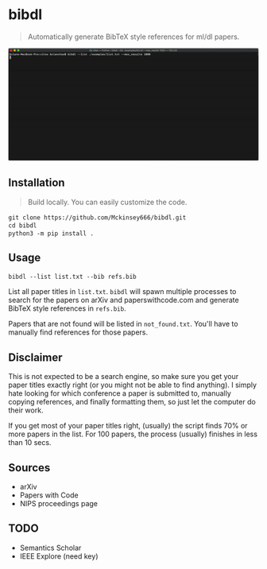 # bibdl
> Automatically generate BibTeX style references for ml/dl papers.

<p align=center>
    <img src="./assets/demo.gif" width="750">
</p>

## Installation
> Build locally. You can easily customize the code.
```
git clone https://github.com/Mckinsey666/bibdl.git
cd bibdl
python3 -m pip install .
```

## Usage
```
bibdl --list list.txt --bib refs.bib
```
List all paper titles in `list.txt`. `bibdl` will spawn multiple processes to search for the papers on arXiv and paperswithcode.com and generate BibTeX style references in `refs.bib`. 
   
Papers that are not found will be listed in `not_found.txt`. You'll have to manually find references for those papers.

## Disclaimer
This is not expected to be a search engine, so make sure you get your paper titles exactly right (or you might not be able to find anything). I simply hate looking for which conference a paper is submitted to, manually copying references, and finally formatting them, so just let the computer do their work. 
   
If you get most of your paper titles right, (usually) the script finds 70% or more papers in the list. For 100 papers, the process (usually) finishes in less than 10 secs.

## Sources
- arXiv
- Papers with Code
- NIPS proceedings page

## TODO
- Semantics Scholar
- IEEE Explore (need key)
